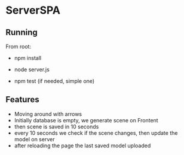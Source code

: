# ServerSPA


## Running
 From root:
 - npm install

 - node server.js
 
 - npm test (if needed, simple one)
 
## Features
- Moving around with arrows
- Initially database is empty, we generate scene on Frontent
- then scene is saved in 10 seconds
- every 10 seconds we check if the scene changes, then update the model on server
- after reloading the page the last saved model uploaded
